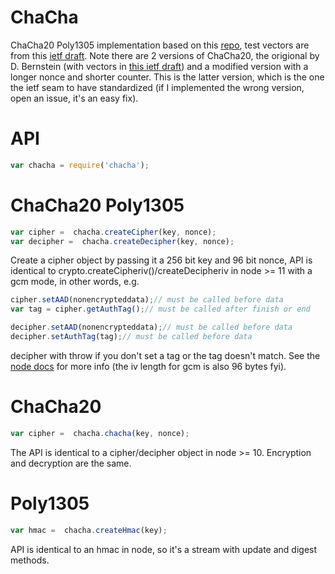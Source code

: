ChaCha
====


ChaCha20 Poly1305 implementation based on this [repo](https://github.com/devi/chacha20poly1305), test vectors are from this [ietf draft](https://tools.ietf.org/html/draft-irtf-cfrg-chacha20-poly1305-01).  Note there are 2 versions of ChaCha20, the origional by D. Bernstein (with vectors in [this ietf draft](http://tools.ietf.org/html/draft-strombergson-chacha-test-vectors-01)) and a modified version with a longer nonce and shorter counter.  This is the latter version, which is the one the ietf seam to have standardized (if I implemented the wrong version, open an issue, it's an easy fix).

API
===

```js
var chacha = require('chacha');
```

# ChaCha20 Poly1305

```js
var cipher =  chacha.createCipher(key, nonce);
var decipher =  chacha.createDecipher(key, nonce);
```

Create a cipher object by passing it a 256 bit key and 96 bit nonce, API is identical to crypto.createCipheriv()/createDecipheriv in node >= 11 with a gcm mode, in other words, e.g.

```js
cipher.setAAD(nonencrypteddata);// must be called before data
var tag = cipher.getAuthTag();// must be called after finish or end

decipher.setAAD(nonencrypteddata);// must be called before data
decipher.setAuthTag(tag);// must be called before data
```

decipher with throw if you don't set a tag or the tag doesn't match. See the [node docs](https://github.com/joyent/node/blob/cfcb1de130867197cbc9c6012b7e84e08e53d032/doc/api/crypto.markdown#cryptocreatecipherivalgorithm-key-iv) for more info (the iv length for gcm is also 96 bytes fyi).

# ChaCha20


```js
var cipher =  chacha.chacha(key, nonce);
```

The API is identical to a cipher/decipher object in node >= 10. Encryption and decryption are the same.

# Poly1305

```js
var hmac =  chacha.createHmac(key);
```

API is identical to an hmac in node, so it's a stream with update and digest methods.